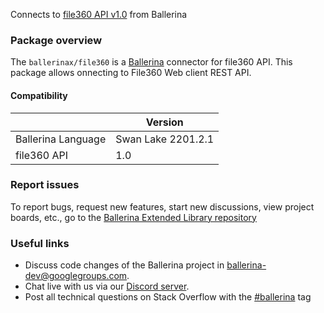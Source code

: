Connects to [file360 API v1.0](https://developer.opentext.com/apis/ebc5860f-3e04-4d1b-a8be-b2683738c701/File360) from Ballerina

### Package overview
The `ballerinax/file360` is a [Ballerina](https://ballerina.io/) connector for file360 API.
This package allows onnecting to File360 Web client REST API.

#### Compatibility
|                           | Version             |
|---------------------------|---------------------|
| Ballerina Language        | Swan Lake 2201.2.1    |
| file360 API               | 1.0                 |

### Report issues
To report bugs, request new features, start new discussions, view project boards, etc., go to the [Ballerina Extended Library repository](https://github.com/ballerina-platform/ballerina-extended-library)

### Useful links
- Discuss code changes of the Ballerina project in [ballerina-dev@googlegroups.com](mailto:ballerina-dev@googlegroups.com).
- Chat live with us via our [Discord server](https://discord.gg/ballerinalang).
- Post all technical questions on Stack Overflow with the [#ballerina](https://stackoverflow.com/questions/tagged/ballerina) tag
